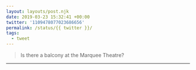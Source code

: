 ```yaml
---
layout: layouts/post.njk
date: 2019-03-23 15:32:41 +00:00
twitter: '1109478077023686656'
permalink: /status/{{ twitter }}/
tags: 
  - tweet
---
```


> Is there a balcony at the Marquee Theatre?

---
